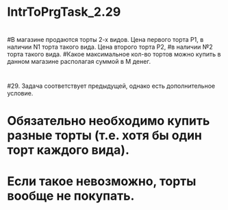 # IntrToPrgTask_2.29 
#
#В магазине продаются торты 2-х видов. Цена первого торта Р1, в наличии N1 торта такого вида. Цена второго торта Р2,
#в наличии №2 торта такого вида.
#Какое максимальное кол-во тортов можно купить в данном магазине располагая суммой в М денег.
#
#29. Задача соответствует предыдущей, однако есть дополнительное условие.
#    Обязательно необходимо купить разные торты (т.е. хотя бы один торт каждого вида).
#   Если такое невозможно, торты вообще не покупать.